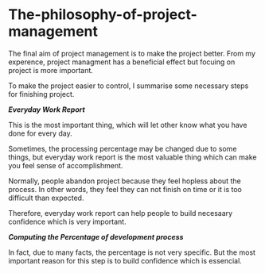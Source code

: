 # The-philosophy-of-project-management

The final aim of project management is to make the project better. From my experence, project managment has a beneficial effect but focuing on project is more important.

To make the project easier to control, I summarise some necessary steps for finishing project.




***Everyday Work Report***


This is the most important thing, which will let other know what you have done for every day.

Sometimes, the processing percentage may be changed due to some things, but everyday work report is the most valuable thing which can make you feel sense of accomplishment.

Normally, people abandon project because they feel hopless about the process. In other words, they feel they can not finish on time or it is too difficult than expected.

Therefore, everyday work report can help people to build necesaary confidence which is very important.

***Computing the Percentage of development process***

In fact, due to many facts, the percentage is not very specific. But the most important reason for this step is to build confidence which is essencial.
